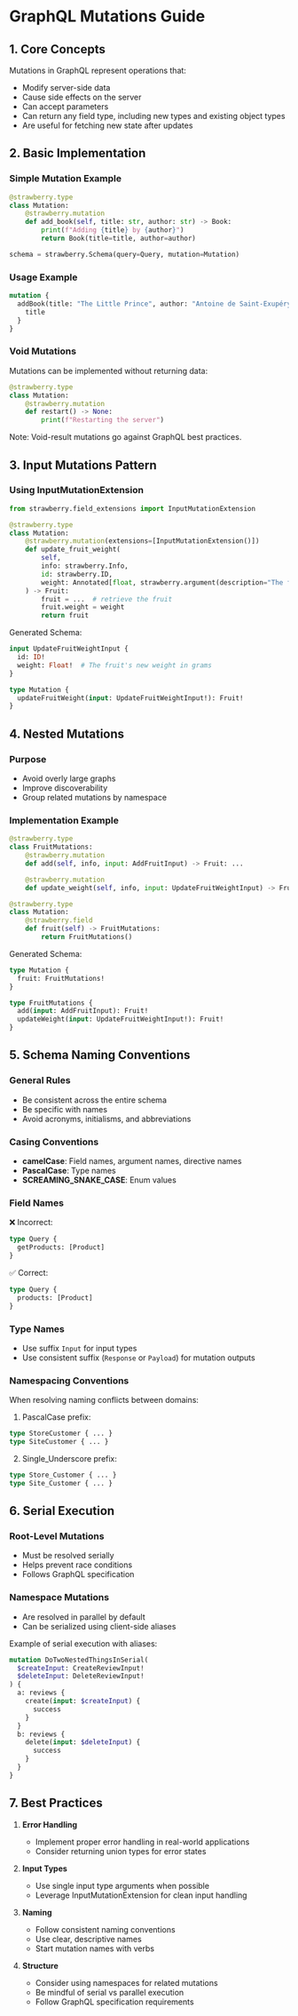 # GraphQL Mutations Guide

## 1. Core Concepts

Mutations in GraphQL represent operations that:
- Modify server-side data
- Cause side effects on the server
- Can accept parameters
- Can return any field type, including new types and existing object types
- Are useful for fetching new state after updates

## 2. Basic Implementation

### Simple Mutation Example
```python
@strawberry.type
class Mutation:
    @strawberry.mutation
    def add_book(self, title: str, author: str) -> Book:
        print(f"Adding {title} by {author}")
        return Book(title=title, author=author)

schema = strawberry.Schema(query=Query, mutation=Mutation)
```

### Usage Example
```graphql
mutation {
  addBook(title: "The Little Prince", author: "Antoine de Saint-Exupéry") {
    title
  }
}
```

### Void Mutations
Mutations can be implemented without returning data:
```python
@strawberry.type
class Mutation:
    @strawberry.mutation
    def restart() -> None:
        print(f"Restarting the server")
```

Note: Void-result mutations go against GraphQL best practices.

## 3. Input Mutations Pattern

### Using InputMutationExtension
```python
from strawberry.field_extensions import InputMutationExtension

@strawberry.type
class Mutation:
    @strawberry.mutation(extensions=[InputMutationExtension()])
    def update_fruit_weight(
        self,
        info: strawberry.Info,
        id: strawberry.ID,
        weight: Annotated[float, strawberry.argument(description="The fruit's new weight in grams")],
    ) -> Fruit:
        fruit = ...  # retrieve the fruit
        fruit.weight = weight
        return fruit
```

Generated Schema:
```graphql
input UpdateFruitWeightInput {
  id: ID!
  weight: Float!  # The fruit's new weight in grams
}

type Mutation {
  updateFruitWeight(input: UpdateFruitWeightInput!): Fruit!
}
```

## 4. Nested Mutations

### Purpose
- Avoid overly large graphs
- Improve discoverability
- Group related mutations by namespace

### Implementation Example
```python
@strawberry.type
class FruitMutations:
    @strawberry.mutation
    def add(self, info, input: AddFruitInput) -> Fruit: ...

    @strawberry.mutation
    def update_weight(self, info, input: UpdateFruitWeightInput) -> Fruit: ...

@strawberry.type
class Mutation:
    @strawberry.field
    def fruit(self) -> FruitMutations:
        return FruitMutations()
```

Generated Schema:
```graphql
type Mutation {
  fruit: FruitMutations!
}

type FruitMutations {
  add(input: AddFruitInput): Fruit!
  updateWeight(input: UpdateFruitWeightInput!): Fruit!
}
```

## 5. Schema Naming Conventions

### General Rules
- Be consistent across the entire schema
- Be specific with names
- Avoid acronyms, initialisms, and abbreviations

### Casing Conventions
- **camelCase**: Field names, argument names, directive names
- **PascalCase**: Type names
- **SCREAMING_SNAKE_CASE**: Enum values

### Field Names
❌ Incorrect:
```graphql
type Query {
  getProducts: [Product]
}
```

✅ Correct:
```graphql
type Query {
  products: [Product]
}
```

### Type Names
- Use suffix `Input` for input types
- Use consistent suffix (`Response` or `Payload`) for mutation outputs

### Namespacing Conventions
When resolving naming conflicts between domains:

1. PascalCase prefix:
```graphql
type StoreCustomer { ... }
type SiteCustomer { ... }
```

2. Single_Underscore prefix:
```graphql
type Store_Customer { ... }
type Site_Customer { ... }
```

## 6. Serial Execution

### Root-Level Mutations
- Must be resolved serially
- Helps prevent race conditions
- Follows GraphQL specification

### Namespace Mutations
- Are resolved in parallel by default
- Can be serialized using client-side aliases

Example of serial execution with aliases:
```graphql
mutation DoTwoNestedThingsInSerial(
  $createInput: CreateReviewInput!
  $deleteInput: DeleteReviewInput!
) {
  a: reviews {
    create(input: $createInput) {
      success
    }
  }
  b: reviews {
    delete(input: $deleteInput) {
      success
    }
  }
}
```

## 7. Best Practices

1. **Error Handling**
   - Implement proper error handling in real-world applications
   - Consider returning union types for error states

2. **Input Types**
   - Use single input type arguments when possible
   - Leverage InputMutationExtension for clean input handling

3. **Naming**
   - Follow consistent naming conventions
   - Use clear, descriptive names
   - Start mutation names with verbs

4. **Structure**
   - Consider using namespaces for related mutations
   - Be mindful of serial vs parallel execution
   - Follow GraphQL specification requirements
